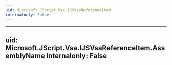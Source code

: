 ```yaml
---
uid: Microsoft.JScript.Vsa.IJSVsaReferenceItem
internalonly: False
---
```


---
uid: Microsoft.JScript.Vsa.IJSVsaReferenceItem.AssemblyName
internalonly: False
---
